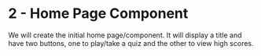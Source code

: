 # 2 - Home Page Component

We will create the initial home page/component. It will display a title and have two buttons, one to play/take a quiz and the other to view high scores.
